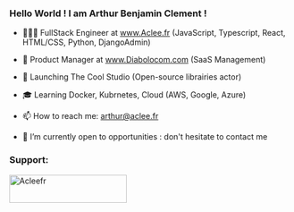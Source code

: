 ### Hello World ! I am Arthur Benjamin Clement !

- 👨🏻‍💻 FullStack Engineer at www.Aclee.fr (JavaScript, Typescript, React, HTML/CSS, Python, DjangoAdmin)
- 🦫 Product Manager at www.Diabolocom.com (SaaS Management)
- 🚀 Launching The Cool Studio (Open-source librairies actor)
- 🎓 Learning Docker, Kubrnetes, Cloud (AWS, Google, Azure)
- 📫 How to reach me: arthur@aclee.fr
  
- 🔭 I’m currently open to opportunities : don't hesitate to contact me

<h3 align="left">Support:</h3>
<p><a href="https://www.buymeacoffee.com/acleefr"> <img align="left" src="https://cdn.buymeacoffee.com/buttons/v2/default-yellow.png" height="50" width="210" alt="Acleefr" /></a></p><br><br>

<!--
**Acleefr/acleefr** is a ✨ _special_ ✨ repository because its `README.md` (this file) appears on your GitHub profile.

Here are some ideas to get you started:

- 🔭 I’m currently working on ...
- 🌱 I’m currently learning ...
- 👯 I’m looking to collaborate on ...
- 🤔 I’m looking for help with ...
- 💬 Ask me about ...
- 📫 How to reach me: ...
- 😄 Pronouns: ...
- ⚡ Fun fact: ...
-->

